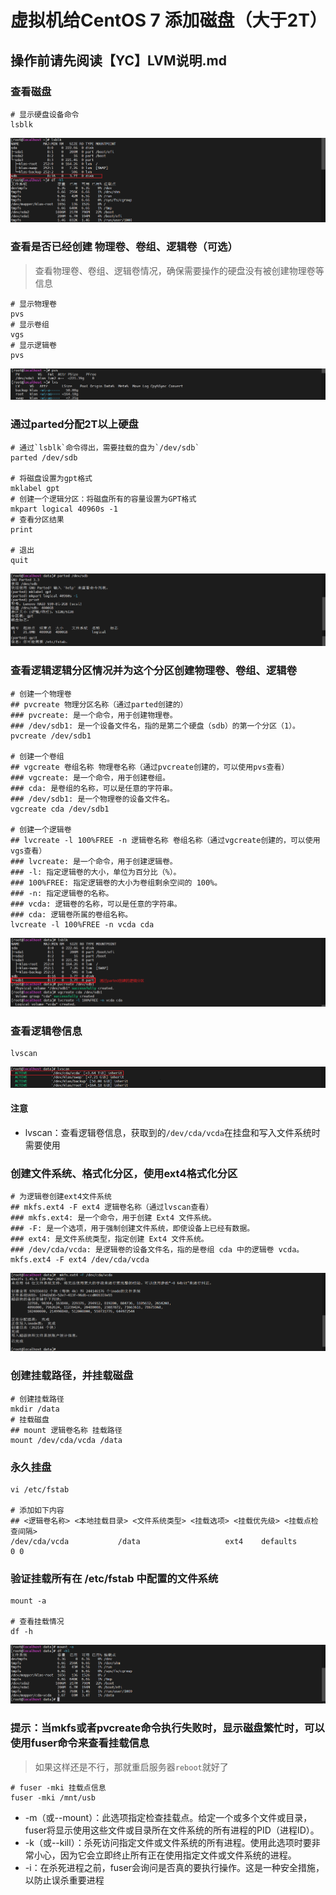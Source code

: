# 虚拟机给CentOS 7 添加磁盘（大于2T）

## 操作前请先阅读【YC】LVM说明.md

### 查看磁盘
```shell
# 显示硬盘设备命令
lsblk
```
![挂载盘查看](../resource/vmware/centos-挂载盘查看.png)

### 查看是否已经创建 物理卷、卷组、逻辑卷（可选）
> 查看物理卷、卷组、逻辑卷情况，确保需要操作的硬盘没有被创建物理卷等信息
```shell
# 显示物理卷
pvs
# 显示卷组
vgs
# 显示逻辑卷
pvs
```
![显示物理卷](../resource/vmware/centos-显示物理卷.png)

### 通过parted分配2T以上硬盘
```shell
# 通过`lsblk`命令得出，需要挂载的盘为`/dev/sdb`
parted /dev/sdb

# 将磁盘设置为gpt格式
mklabel gpt
# 创建一个逻辑分区：将磁盘所有的容量设置为GPT格式
mkpart logical 40960s -1
# 查看分区结果
print

# 退出
quit
```
![通过parted分配2T以上硬盘](../resource/vmware/centos-通过parted分配2T以上硬盘.png)

### 查看逻辑逻辑分区情况并为这个分区创建物理卷、卷组、逻辑卷
```shell
# 创建一个物理卷
## pvcreate 物理分区名称（通过parted创建的）
### pvcreate: 是一个命令，用于创建物理卷。
### /dev/sdb1: 是一个设备文件名，指的是第二个硬盘（sdb）的第一个分区（1）。
pvcreate /dev/sdb1

# 创建一个卷组
## vgcreate 卷组名称 物理卷名称（通过pvcreate创建的，可以使用pvs查看）
### vgcreate: 是一个命令，用于创建卷组。
### cda: 是卷组的名称，可以是任意的字符串。
### /dev/sdb1: 是一个物理卷的设备文件名。
vgcreate cda /dev/sdb1

# 创建一个逻辑卷
## lvcreate -l 100%FREE -n 逻辑卷名称 卷组名称（通过vgcreate创建的，可以使用vgs查看）
### lvcreate: 是一个命令，用于创建逻辑卷。
### -l: 指定逻辑卷的大小，单位为百分比（%）。
### 100%FREE: 指定逻辑卷的大小为卷组剩余空间的 100%。
### -n: 指定逻辑卷的名称。
### vcda: 逻辑卷的名称，可以是任意的字符串。
### cda: 逻辑卷所属的卷组名称。
lvcreate -l 100%FREE -n vcda cda
```
![创建物理卷、卷组、逻辑卷并查看](../resource/vmware/centos-创建物理卷、卷组、逻辑卷并查看.png)

### 查看逻辑卷信息
```shell
lvscan
```
![查看逻辑卷](../resource/vmware/centos-查看逻辑卷.png)
#### 注意
* lvscan：查看逻辑卷信息，获取到的`/dev/cda/vcda`在挂盘和写入文件系统时需要使用

### 创建文件系统、格式化分区，使用ext4格式化分区
```shell
# 为逻辑卷创建ext4文件系统
## mkfs.ext4 -F ext4 逻辑卷名称（通过lvscan查看）
### mkfs.ext4: 是一个命令，用于创建 Ext4 文件系统。
### -F: 是一个选项，用于强制创建文件系统，即使设备上已经有数据。
### ext4: 是文件系统类型，指定创建 Ext4 文件系统。
### /dev/cda/vcda: 是逻辑卷的设备文件名，指的是卷组 cda 中的逻辑卷 vcda。
mkfs.ext4 -F ext4 /dev/cda/vcda
```
![为磁盘写入文件系统](../resource/vmware/centos-为磁盘写入文件系统.png)

### 创建挂载路径，并挂载磁盘
```shell
# 创建挂载路径
mkdir /data
# 挂载磁盘
## mount 逻辑卷名称 挂载路径
mount /dev/cda/vcda /data
```

### 永久挂盘
```shell
vi /etc/fstab

# 添加如下内容
## <逻辑卷名称> <本地挂载目录> <文件系统类型> <挂载选项> <挂载优先级> <挂载点检查间隔>
/dev/cda/vcda           /data                   ext4    defaults        0 0
```

### 验证挂载所有在 /etc/fstab 中配置的文件系统
```shell
mount -a

# 查看挂载情况
df -h
```
![查看挂载信息](../resource/vmware/centos-查看挂载信息.png)

### 提示：当mkfs或者pvcreate命令执行失败时，显示磁盘繁忙时，可以使用fuser命令来查看挂载信息
> 如果这样还是不行，那就重启服务器`reboot`就好了
```shell
# fuser -mki 挂载点信息
fuser -mki /mnt/usb
```
* -m（或--mount）：此选项指定检查挂载点。给定一个或多个文件或目录，fuser将显示使用这些文件或目录所在文件系统的所有进程的PID（进程ID）。
* -k（或--kill）：杀死访问指定文件或文件系统的所有进程。使用此选项时要非常小心，因为它会立即终止所有正在使用指定文件或文件系统的进程。
* -i：在杀死进程之前，fuser会询问是否真的要执行操作。这是一种安全措施，以防止误杀重要进程

